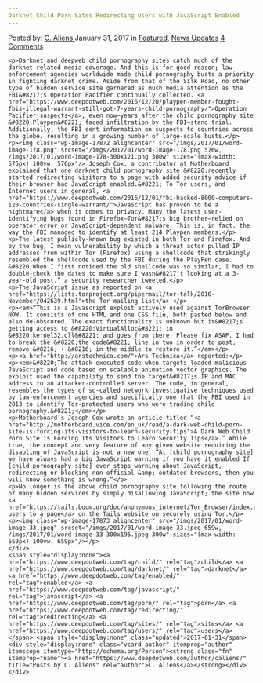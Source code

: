 ```yaml
---
Darknet Child Porn Sites Redirecting Users with JavaScript Enabled
---
```

<article class="post-listing post-17868 post type-post status-publish format-standard has-post-thumbnail hentry  tag-child tag-enabled tag-javascript tag-porn tag-redirecting tag-sites tag-users">
    <div class="post-inner">
        <span>Posted by: <a href="https://www.deepdotweb.com/author/caliens/" title="">C. Aliens </a></span>
    <span>January 31, 2017</span>
    <span>in <a href="https://www.deepdotweb.com/category/deepdot-news/" rel="category tag">Featured</a>, <a href="https://www.deepdotweb.com/category/news-updates/" rel="category tag">News Updates</a></span>
    <span><a href="https://www.deepdotweb.com/2017/01/31/darknet-child-porn-sites-redirecting-users-with-javascript-enabled/#comments">4 Comments</a></span>
    </p>
    <div class="clear"></div>
    
    <p>Darknet and deepweb child pornography sites catch much of the darknet-related media coverage. And this is for good reason; law enforcement agencies worldwide made child pornography busts a priority in fighting darknet crime. Aside from that of the Silk Road, no other type of hidden service site garnered as much media attention as the FBI&#8217;s Operation Pacifier continually collected. <a href="https://www.deepdotweb.com/2016/12/20/playpen-member-fought-fbis-illegal-warrant-still-got-7-years-child-pornography/">Operation Pacifier suspects</a>, even now—years after the child pornography site &#8220;Playpen&#8221; faced infiltration by the FBI—stand trial. Additionally, the FBI sent information on suspects to countries across the globe, resulting in a growing number of large-scale busts.</p>
    <p><img class="wp-image-17872 aligncenter" src="/imgs/2017/01/word-image-178.png" srcset="/imgs/2017/01/word-image-178.png 576w, /imgs/2017/01/word-image-178-300x121.png 300w" sizes="(max-width: 576px) 100vw, 576px"/> Joseph Cox, a contributor at Motherboard explained that one darknet child pornography site &#8220;recently started redirecting visitors to a page with added security advice if their browser had JavaScript enabled.&#8221; To Tor users, and Internet users in general, <a href="https://www.deepdotweb.com/2016/12/01/fbi-hacked-8000-computers-120-countries-single-warrant/">JavaScript has proven to be a nightmare</a> when it comes to privacy. Many the latest user-identifying bugs found in Firefox—Tor&#8217;s big brother—relied on operator error or JavaScript-dependent malware. This is, in fact, the way the FBI managed to identify at least 214 Playpen members.</p>
    <p>The latest publicly-known bug existed in both Tor and Firefox. And by the bug, I mean vulnerability by which a threat actor pulled IP addresses from within Tor (Firefox) using a shellcode that strikingly resembled the shellcode used by the FBI during the PlayPen case. &#8220;When I first noticed the old shellcode was so similar, I had to double-check the dates to make sure I wasn&#8217;t looking at a 3-year-old post,” a security researcher tweeted.</p>
    <p>The JavaScript issue as reported on <a href="https://lists.torproject.org/pipermail/tor-talk/2016-November/042639.html">the Tor mailing list</a>:</p>
    <p><em>“This is a Javascript exploit actively used against TorBrowser NOW. It consists of one HTML and one CSS file, both pasted below and also de-obscured. The exact functionality is unknown but it&#8217;s getting access to &#8220;VirtualAlloc&#8221; in &#8220;kernel32.dll&#8221; and goes from there. Please fix ASAP. I had to break the &#8220;the code&#8221; line in two in order to post, remove &#8216; + &#8216; in the middle to restore it.”</em></p>
    <p><a href="http://arstechnica.com/">Ars Technica</a> reported:</p>
    <p><em>&#8220;The attack executed code when targets loaded malicious JavaScript and code based on scalable animation vector graphics. The exploit used the capability to send the target&#8217;s IP and MAC address to an attacker-controlled server. The code, in general, resembles the types of so-called network investigative techniques used by law-enforcement agencies and specifically one that the FBI used in 2013 to identify Tor-protected users who were trading child pornography.&#8221;</em></p>
    <p>Motherboard’s Joseph Cox wrote an article titled “<a href="http://motherboard.vice.com/en_uk/read/a-dark-web-child-porn-site-is-forcing-its-visitors-to-learn-security-tips">A Dark Web Child Porn Site Is Forcing Its Visitors to Learn Security Tips</a>.” While true, the concept and very feature of any given website requiring the disabling of JavaScript is not a new one. “At [child pornography site] we have always had a big JavaScript warning if you have it enabled If [child pornography site] ever stops warning about JavaScript, redirecting or blocking non-official &amp; outdated browsers, then you will know something is wrong.”</p>
    <p>No longer is the above child pornography site following the route of many hidden services by simply disallowing JavaScript; the site now <a href="https://tails.boum.org/doc/anonymous_internet/Tor_Browser/index.en.html">redirects users to a page</a> on the Tails website on securely using Tor.</p>
    <p><img class="wp-image-17873 aligncenter" src="/imgs/2017/01/word-image-33.jpeg" srcset="/imgs/2017/01/word-image-33.jpeg 659w, /imgs/2017/01/word-image-33-300x196.jpeg 300w" sizes="(max-width: 659px) 100vw, 659px"/></p>
    </div>
    <span style="display:none"><a href="https://www.deepdotweb.com/tag/child/" rel="tag">child</a> <a href="https://www.deepdotweb.com/tag/darknet/" rel="tag">darknet</a> <a href="https://www.deepdotweb.com/tag/enabled/" rel="tag">enabled</a> <a href="https://www.deepdotweb.com/tag/javascript/" rel="tag">javascript</a> <a href="https://www.deepdotweb.com/tag/porn/" rel="tag">porn</a> <a href="https://www.deepdotweb.com/tag/redirecting/" rel="tag">redirecting</a> <a href="https://www.deepdotweb.com/tag/sites/" rel="tag">sites</a> <a href="https://www.deepdotweb.com/tag/users/" rel="tag">users</a></span> <span style="display:none" class="updated">2017-01-31</span>
    <div style="display:none" class="vcard author" itemprop="author" itemscope itemtype="http://schema.org/Person"><strong class="fn" itemprop="name"><a href="https://www.deepdotweb.com/author/caliens/" title="Posts by C. Aliens" rel="author">C. Aliens</a></strong></div>
    </div>
</article>


